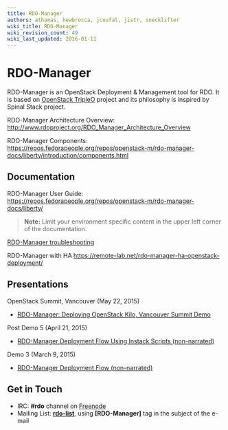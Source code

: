 ```yaml
---
title: RDO-Manager
authors: athomas, hewbrocca, jcoufal, jistr, snecklifter
wiki_title: RDO-Manager
wiki_revision_count: 49
wiki_last_updated: 2016-01-11
---
```


# RDO-Manager

RDO-Manager is an OpenStack Deployment & Management tool for RDO. It is based on [OpenStack TripleO](http://wiki.openstack.org/wiki/TripleO) project and its philosophy is inspired by Spinal Stack project.

RDO-Manager Architecture Overview: <http://www.rdoproject.org/RDO_Manager_Architecture_Overview>

RDO-Manager Components: <https://repos.fedorapeople.org/repos/openstack-m/rdo-manager-docs/liberty/introduction/components.html>

## Documentation

RDO-Manager User Guide: <https://repos.fedorapeople.org/repos/openstack-m/rdo-manager-docs/liberty/>

> **Note:** Limit your environment specific content in the upper left corner of the documentation.

[RDO-Manager troubleshooting](rdo-manager-troubleshooting)

RDO-Manager with HA <https://remote-lab.net/rdo-manager-ha-openstack-deployment/>

## Presentations

OpenStack Summit, Vancouver (May 22, 2015)

*   [RDO-Manager: Deploying OpenStack Kilo, Vancouver Summit Demo](http://youtu.be/731INn1GDmk)

Post Demo 5 (April 21, 2015)

*   [RDO-Manager Deployment Flow Using Instack Scripts (non-narrated)](http://youtu.be/TyK0df3mCM8)

Demo 3 (March 9, 2015)

*   [RDO-Manager Deployment Flow (non-narrated)](http://youtu.be/zKG-CB8WdTg)

## Get in Touch

*   IRC: **#rdo** channel on [Freenode](http://freenode.net)
*   Mailing List: [**rdo-list**](//www.redhat.com/mailman/listinfo/rdo-list), using **[RDO-Manager]** tag in the subject of the e-mail
